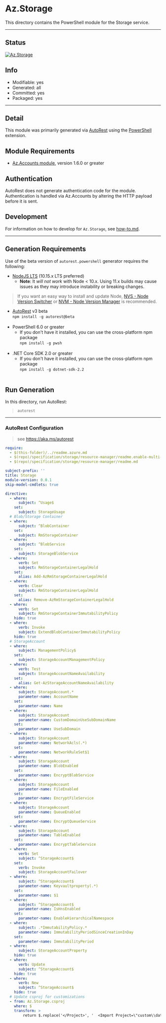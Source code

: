 <!-- region Generated -->
# Az.Storage
This directory contains the PowerShell module for the Storage service.

---
## Status
[![Az.Storage](https://img.shields.io/powershellgallery/v/Az.Storage.svg?style=flat-square&label=Az.Storage "Az.Storage")](https://www.powershellgallery.com/packages/Az.Storage/)

## Info
- Modifiable: yes
- Generated: all
- Committed: yes
- Packaged: yes

---
## Detail
This module was primarily generated via [AutoRest](https://github.com/Azure/autorest) using the [PowerShell](https://github.com/Azure/autorest.powershell) extension.

## Module Requirements
- [Az.Accounts module](https://www.powershellgallery.com/packages/Az.Accounts/), version 1.6.0 or greater

## Authentication
AutoRest does not generate authentication code for the module. Authentication is handled via Az.Accounts by altering the HTTP payload before it is sent.

## Development
For information on how to develop for `Az.Storage`, see [how-to.md](how-to.md).
<!-- endregion -->

---
## Generation Requirements
Use of the beta version of `autorest.powershell` generator requires the following:
- [NodeJS LTS](https://nodejs.org) (10.15.x LTS preferred)
  - **Note**: It *will not work* with Node < 10.x. Using 11.x builds may cause issues as they may introduce instability or breaking changes.
> If you want an easy way to install and update Node, [NVS - Node Version Switcher](../nodejs/installing-via-nvs.md) or [NVM - Node Version Manager](../nodejs/installing-via-nvm.md) is recommended.
- [AutoRest](https://aka.ms/autorest) v3 beta <br>`npm install -g autorest@beta`<br>&nbsp;
- PowerShell 6.0 or greater
  - If you don't have it installed, you can use the cross-platform npm package <br>`npm install -g pwsh`<br>&nbsp;
- .NET Core SDK 2.0 or greater
  - If you don't have it installed, you can use the cross-platform npm package <br>`npm install -g dotnet-sdk-2.2`<br>&nbsp;

## Run Generation
In this directory, run AutoRest:
> `autorest`

---
### AutoRest Configuration
> see https://aka.ms/autorest

``` yaml
require:
  - $(this-folder)/../readme.azure.md
  - $(repo)/specification/storage/resource-manager/readme.enable-multi-api.md
  - $(repo)/specification/storage/resource-manager/readme.md

subject-prefix: ''
title: Storage
module-version: 0.0.1
skip-model-cmdlets: true

directive:
  - where:
      subject: ^Usage$
    set:
      subject: StorageUsage
  # Blob/Storage Container
  - where:
      subject: ^BlobContainer
    set:
      subject: RmStorageContainer
  - where:
      subject: ^BlobService
    set:
      subject: StorageBlobService
  - where:
      verb: Set
      subject: RmStorageContainerLegalHold
    set:
      alias: Add-AzRmStorageContainerLegalHold
  - where:
      verb: Clear
      subject: RmStorageContainerLegalHold
    set:
      alias: Remove-AzRmStorageContainerLegalHold
  - where:
      verb: Set
      subject: RmStorageContainerImmutabilityPolicy
    hide: true
  - where:
      verb: Invoke
      subject: ExtendBlobContainerImmutabilityPolicy
    hide: true
  # StorageAccount
  - where:
      subject: ManagementPolicy$
    set:
      subject: StorageAccountManagementPolicy
  - where:
      verb: Test
      subject: StorageAccountNameAvailability
    set:
      alias: Get-AzStorageAccountNameAvailability
  - where:
      subject: StorageAccount.*
      parameter-name: AccountName
    set:
      parameter-name: Name
  - where:
      subject: StorageAccount
      parameter-name: CustomDomainUseSubDomainName
    set:
      parameter-name: UseSubDomain
  - where:
      subject: StorageAccount
      parameter-name: NetworkAcls(.*)
    set:
      parameter-name: NetworkRuleSet$1
  - where:
      subject: StorageAccount
      parameter-name: BlobEnabled
    set:
      parameter-name: EncryptBlobService
  - where:
      subject: StorageAccount
      parameter-name: FileEnabled
    set:
      parameter-name: EncryptFileService
  - where:
      subject: StorageAccount
      parameter-name: QueueEnabled
    set:
      parameter-name: EncryptQueueService
  - where:
      subject: StorageAccount
      parameter-name: TableEnabled
    set:
      parameter-name: EncryptTableService
  - where:
      verb: Set
      subject: ^StorageAccount$
    set:
      verb: Invoke
      subject: StorageAccountFailover
  - where:
      subject: ^StorageAccount$
      parameter-name: Keyvaultproperty(.*)
    set:
      parameter-name: $1
  - where:
      subject: ^StorageAccount$
      parameter-name: IsHnsEnabled
    set:
      parameter-name: EnableHierarchicalNamespace
  - where:
      subject: .*ImmutabilityPolicy.*
      parameter-name: ImmutabilityPeriodSinceCreationInDay
    set:
      parameter-name: ImmutabilityPeriod
  - where:
      subject: StorageAccountProperty
    hide: true
  - where:
      verb: Update
      subject: ^StorageAccount$
    hide: true
  - where:
      verb: New
      subject: ^StorageAccount$
    hide: true
  # Update csproj for customizations
  - from: Az.Storage.csproj
    where: $
    transform: >
        return $.replace('</Project>', '  <Import Project=\"custom\\dataplane.props\" />\n</Project>' );
```
